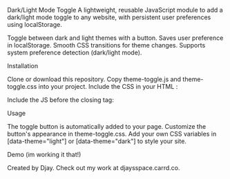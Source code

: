 Dark/Light Mode Toggle
A lightweight, reusable JavaScript module to add a dark/light mode toggle to any website, with persistent user preferences using localStorage. 


Toggle between dark and light themes with a button.
Saves user preference in localStorage.
Smooth CSS transitions for theme changes.
Supports system preference detection (dark/light mode).

Installation

Clone or download this repository.
Copy theme-toggle.js and theme-toggle.css into your project.
Include the CSS in your HTML <head>:<link rel="stylesheet" href="theme-toggle.css">


Include the JS before the closing </body> tag:<script src="theme-toggle.js"></script>



Usage

The toggle button is automatically added to your page.
Customize the button's appearance in theme-toggle.css.
Add your own CSS variables in [data-theme="light"] or [data-theme="dark"] to style your site.

Demo
(im working it that!)


Created by Djay. Check out my work at djaysspace.carrd.co.


